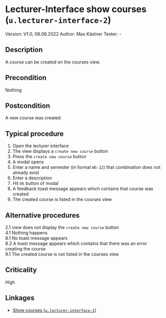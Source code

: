 # Lecturer-Interface show courses (`u.lecturer-interface-2`)


Version: V1.0, 08.08.2022
Author: Max Kästner
Tester: -

## Description

A course can be created on the courses view.

## Precondition

Nothing

## Postcondition

A new course was created.

## Typical procedure

1. Open the lecturer interface
2. The view displays a `create new course` button
3. Press the `create new course` button
4. A modal opens
5. Enter a name and semester (in format `WS-22`) that combination does not already exist
6. Enter a description
7. Hit `Ok` button of modal
8. A feedback toast message appears which contains that course was created
9. The created course is listed in the courses view

## Alternative procedures

2.1 view does not display the `create new course` button \
4.1 Nothing happens \
8.1 No toast message appears \
8.2 A toast message appears which contains that there was an error creating the course \
9.1 The created course is not listed in the courses view

## Criticality

High

## Linkages

- [Show courses (`u.lecturer-interface-1`)](u-lecturer-interface-01-show-courses.md)